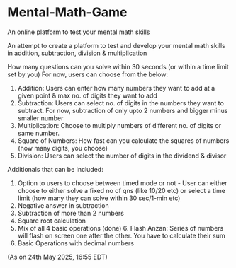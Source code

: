 # Mental-Math-Game
An online platform to test your mental math skills

An attempt to create a platform to test and develop your mental math skills in addition, subtraction, division & multiplication

How many questions can you solve within 30 seconds (or within a time limit set by you)
For now, users can choose from the below:
1. Addition: Users can enter how many numbers they want to add at a given point & max no. of digits they want to add
2. Subtraction: Users can select no. of digits in the numbers they want to subtract. For now, subtraction of only upto 2 numbers and bigger minus smaller number
3. Multiplication: Choose to multiply numbers of different no. of digits or same number.
4. Square of Numbers: How fast can you calculate the squares of numbers (how many digits, you choose)
5. Division: Users can select the number of digits in the dividend & divisor

Additionals that can be included:
1. Option to users to choose between timed mode or not - User can either choose to either solve a fixed no of qns (like 10/20 etc) or select a time limit (how many they can solve within 30 sec/1-min etc)
2. Negative answer in subtraction
3. Subtraction of more than 2 numbers
4. Square root calculation
5. Mix of all 4 basic operations
(done) 6. Flash Anzan: Series of numbers will flash on screen one after the other. You have to calculate their sum
7. Basic Operations with decimal numbers
   
(As on 24th May 2025, 16:55 EDT)
